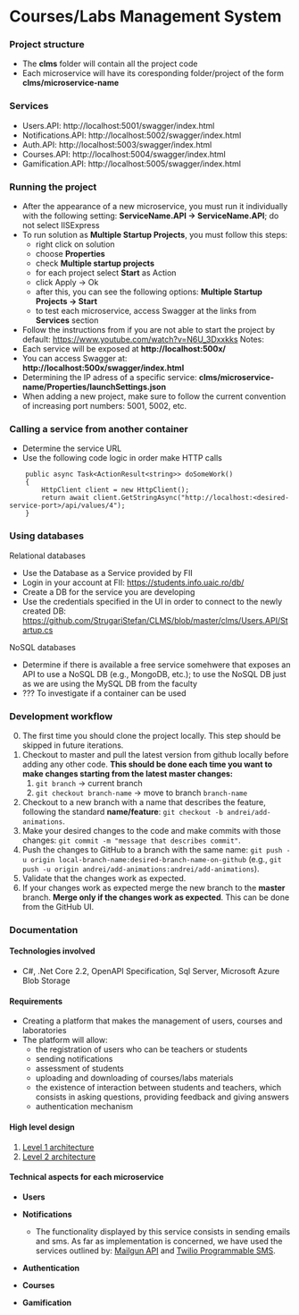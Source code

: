 # Courses/Labs Management System

### Project structure
- The **clms** folder will contain all the project code
- Each microservice will have its coresponding folder/project of the form **clms/microservice-name**

### Services
- Users.API: http://localhost:5001/swagger/index.html
- Notifications.API: http://localhost:5002/swagger/index.html
- Auth.API: http://localhost:5003/swagger/index.html
- Courses.API: http://localhost:5004/swagger/index.html
- Gamification.API: http://localhost:5005/swagger/index.html

### Running the project
- After the appearance of a new microservice, you must run it individually with the following setting: 
  **ServiceName.API -> ServiceName.API**; do not select IISExpress
- To run solution as **Multiple Startup Projects**, you must follow this steps:
    - right click on solution
    - choose **Properties**
    - check **Multiple startup projects**
    - for each project select **Start** as Action
    - click Apply -> Ok
    - after this, you can see the following options: **Multiple Startup Projects -> Start**
    - to test each microservice, access Swagger at the links from **Services** section
- Follow the instructions from if you are not able to start the project by default: https://www.youtube.com/watch?v=N6U_3Dxxkks
Notes:
- Each service will be exposed at **http://localhost:500x/**
- You can access Swagger at: **http://localhost:500x/swagger/index.html**
- Determining the IP adress of a specific service: **clms/microservice-name/Properties/launchSettings.json**
- When adding a new project, make sure to follow the current convention of increasing port numbers: 5001, 5002, etc.    


### Calling a service from another container
- Determine the service URL
- Use the following code logic in order make HTTP calls
```
    public async Task<ActionResult<string>> doSomeWork()
    {
        HttpClient client = new HttpClient();
        return await client.GetStringAsync("http://localhost:<desired-service-port>/api/values/4");
    }
```

### Using databases

Relational databases
- Use the Database as a Service provided by FII
- Login in your account at FII: https://students.info.uaic.ro/db/
- Create a DB for the service you are developing
- Use the credentials specified in the UI in order to connect to the newly created DB: https://github.com/StrugariStefan/CLMS/blob/master/clms/Users.API/Startup.cs

NoSQL databases
- Determine if there is available a free service somehwere that exposes an API to use a NoSQL DB (e.g., MongoDB, etc.); to use the NoSQL DB just as we are using the MySQL DB from the faculty
- ??? To investigate if a container can be used

### Development workflow
0. The first time you should clone the project locally. This step should be skipped in future iterations.
1. Checkout to master and pull the latest version from github locally before adding any other code. **This should be done each time you want to make changes starting from the latest master changes:** 
    1. `git branch` -> current branch
    2. `git checkout branch-name` -> move to branch `branch-name`
2. Checkout to a new branch with a name that describes the feature, following the standard **name/feature**: `git checkout -b andrei/add-animations`.
3. Make your desired changes to the code and make commits with those changes: `git commit -m "message that describes commit"`.
4. Push the changes to GitHub to a branch with the same name: `git push -u origin local-branch-name:desired-branch-name-on-github` (e.g., `git push -u origin andrei/add-animations:andrei/add-animations`).
5. Validate that the changes work as expected.
6. If your changes work as expected merge the new branch to the **master** branch. **Merge only if the changes work as expected**. This can be done from the GitHub UI.


### Documentation

#### Technologies involved

- C#, .Net Core 2.2, OpenAPI Specification, Sql Server, Microsoft Azure Blob Storage

#### Requirements

- Creating a platform that makes the management of users, courses and laboratories
- The platform will allow:
    - the registration of users who can be teachers or students
    - sending notifications
    - assessment of students
    - uploading and downloading of courses/labs materials
    - the existence of interaction between students and teachers, which consists in asking questions, providing feedback and giving answers
    - authentication mechanism

#### High level design

1. [Level 1 architecture](https://github.com/StrugariStefan/CLMS/blob/master/documentation/level1_architecture.png)
2. [Level 2 architecture](https://github.com/StrugariStefan/CLMS/blob/master/documentation/level2_architecture.png)

#### Technical aspects for each microservice

- **Users** 

- **Notifications**

    - The functionality displayed by this service consists in sending emails and sms. As far as implementation is concerned, we have used the services outlined by: [Mailgun API](https://documentation.mailgun.com/en/latest/) and [Twilio Programmable SMS](https://www.twilio.com/docs/). 
    
- **Authentication**

- **Courses**

- **Gamification**
